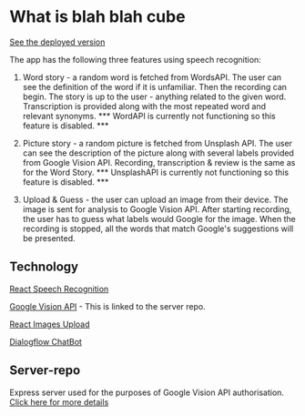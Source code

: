 # What is blah blah cube

[See the deployed version](https://blah-blah-cube.netlify.app/)

The app has the following three features using speech recognition:

1. Word story - a random word is fetched from WordsAPI. The user can see the definition of the word if it is unfamiliar. Then the recording can begin. The story is up to the user - anything related to the given word. Transcription is provided along with the most repeated word and relevant synonyms.
*** WordAPI is currently not functioning so this feature is disabled. ***

2. Picture story - a random picture is fetched from Unsplash API. The user can see the description of the picture along with several labels provided from Google Vision API. Recording, transcription & review is the same as for the Word Story.
*** UnsplashAPI is currently not functioning so this feature is disabled. ***

3. Upload & Guess - the user can upload an image from their device. The image is sent for analysis to Google Vision API. After starting recording, the user has to guess what labels would Google for the image. When the recording is stopped, all the words that match Google's suggestions will be presented.

## Technology

[React Speech Recognition](https://github.com/mariazangelova/blah-blah-client/blob/master/src/components/SpeechRecognition.js)

[Google Vision API](https://github.com/mariazangelova/blah-blah-server/blob/master/index.js) - This is linked to the server repo.

[React Images Upload](https://github.com/mariazangelova/blah-blah-client/blob/master/src/components/UploadImage.js)

[Dialogflow ChatBot](https://github.com/mariazangelova/blah-blah-client/blob/master/src/components/Chat.js)

## Server-repo

Express server used for the purposes of Google Vision API authorisation. [Click here for more details](https://github.com/mariazangelova/blah-blah-server/)
